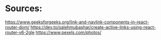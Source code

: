 # Sources:
https://www.geeksforgeeks.org/link-and-navlink-components-in-react-router-dom/
https://dev.to/salehmubashar/create-active-links-using-react-router-v6-2gle
https://www.pexels.com/photos/
